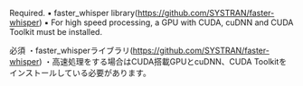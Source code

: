 Required.
▪ faster_whisper library(https://github.com/SYSTRAN/faster-whisper)
▪ For high speed processing, a GPU with CUDA, cuDNN and CUDA Toolkit must be installed.

必須
・faster_whisperライブラリ(https://github.com/SYSTRAN/faster-whisper)
・高速処理をする場合はCUDA搭載GPUとcuDNN、CUDA Toolkitをインストールしている必要があります。
